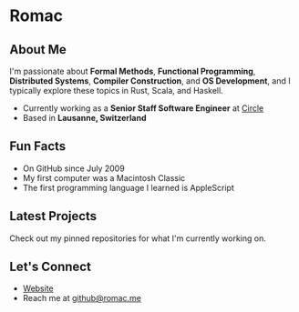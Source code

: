 # Romac

## About Me

I'm passionate about **Formal Methods**, **Functional Programming**, **Distributed Systems**, **Compiler Construction**, and **OS Development**, and I typically explore these topics in Rust, Scala, and Haskell.

- Currently working as a **Senior Staff Software Engineer** at [Circle](https://github.com/circlefin)
- Based in **Lausanne, Switzerland**


## Fun Facts

- On GitHub since July 2009
- My first computer was a Macintosh Classic 
- The first programming language I learned is AppleScript


## Latest Projects

Check out my pinned repositories for what I'm currently working on.


## Let's Connect

- [Website](https://romac.me)
- Reach me at [github@romac.me](mailto:github@romac.me)
